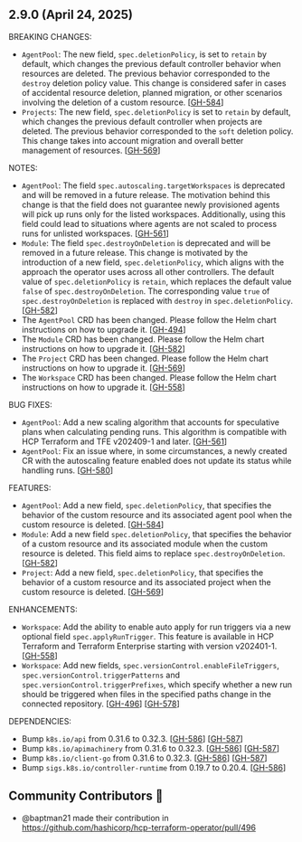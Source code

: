 ## 2.9.0 (April 24, 2025)

BREAKING CHANGES:

* `AgentPool`: The new field, `spec.deletionPolicy`, is set to `retain` by default, which changes the previous default controller behavior when resources are deleted. The previous behavior corresponded to the `destroy` deletion policy value. This change is considered safer in cases of accidental resource deletion, planned migration, or other scenarios involving the deletion of a custom resource. [[GH-584](https://github.com/hashicorp/hcp-terraform-operator/pull/584)]
* `Projects`: The new field, `spec.deletionPolicy` is set to `retain` by default, which changes the previous default controller when projects are deleted. The previous behavior corresponded to the `soft` deletion policy. This change takes into account migration and overall better management of resources. [[GH-569](https://github.com/hashicorp/hcp-terraform-operator/pull/569)]

NOTES:

* `AgentPool`: The field `spec.autoscaling.targetWorkspaces` is deprecated and will be removed in a future release. The motivation behind this change is that the field does not guarantee newly provisioned agents will pick up runs only for the listed workspaces. Additionally, using this field could lead to situations where agents are not scaled to process runs for unlisted workspaces. [[GH-561](https://github.com/hashicorp/hcp-terraform-operator/pull/561)]
* `Module`: The field `spec.destroyOnDeletion` is deprecated and will be removed in a future release. This change is motivated by the introduction of a new field, `spec.deletionPolicy`, which aligns with the approach the operator uses across all other controllers. The default value of `spec.deletionPolicy` is `retain`, which replaces the default value `false` of `spec.destroyOnDeletion`. The corresponding value `true` of `spec.destroyOnDeletion` is replaced with `destroy` in `spec.deletionPolicy`. [[GH-582](https://github.com/hashicorp/hcp-terraform-operator/pull/582)]
* The `AgentPool` CRD has been changed. Please follow the Helm chart instructions on how to upgrade it. [[GH-494](https://github.com/hashicorp/hcp-terraform-operator/pull/494)]
* The `Module` CRD has been changed. Please follow the Helm chart instructions on how to upgrade it. [[GH-582](https://github.com/hashicorp/hcp-terraform-operator/pull/582)]
* The `Project` CRD has been changed. Please follow the Helm chart instructions on how to upgrade it.  [[GH-569](https://github.com/hashicorp/hcp-terraform-operator/pull/569)]
* The `Workspace` CRD has been changed. Please follow the Helm chart instructions on how to upgrade it. [[GH-558](https://github.com/hashicorp/hcp-terraform-operator/pull/558)]

BUG FIXES:

* `AgentPool`: Add a new scaling algorithm that accounts for speculative plans when calculating pending runs. This algorithm is compatible with HCP Terraform and TFE v202409-1 and later. [[GH-561](https://github.com/hashicorp/hcp-terraform-operator/pull/561)]
* `AgentPool`: Fix an issue where, in some circumstances, a newly created CR with the autoscaling feature enabled does not update its status while handling runs. [[GH-580](https://github.com/hashicorp/hcp-terraform-operator/pull/580)]

FEATURES:

* `AgentPool`: Add a new field, `spec.deletionPolicy`, that specifies the behavior of the custom resource and its associated agent pool when the custom resource is deleted. [[GH-584](https://github.com/hashicorp/hcp-terraform-operator/pull/584)]
* `Module`: Add a new field `spec.deletionPolicy`, that specifies the behavior of a custom resource and its associated module when the custom resource is deleted. This field aims to replace `spec.destroyOnDeletion`. [[GH-582](https://github.com/hashicorp/hcp-terraform-operator/pull/582)]
* `Project`: Add a new field, `spec.deletionPolicy`, that specifies the behavior of a custom resource and its associated project when the custom resource is deleted. [[GH-569](https://github.com/hashicorp/hcp-terraform-operator/pull/569)]

ENHANCEMENTS:

* `Workspace`: Add the ability to enable auto apply for run triggers via a new optional field `spec.applyRunTrigger`. This feature is available in HCP Terraform and Terraform Enterprise starting with version v202401-1. [[GH-558](https://github.com/hashicorp/hcp-terraform-operator/pull/558)]
* `Workspace`: Add new fields, `spec.versionControl.enableFileTriggers`, `spec.versionControl.triggerPatterns` and `spec.versionControl.triggerPrefixes`, which specify whether a new run should be triggered when files in the specified paths change in the connected repository. [[GH-496](https://github.com/hashicorp/hcp-terraform-operator/pull/496)] [[GH-578](https://github.com/hashicorp/hcp-terraform-operator/pull/578)]

DEPENDENCIES:

* Bump `k8s.io/api` from 0.31.6 to 0.32.3. [[GH-586](https://github.com/hashicorp/hcp-terraform-operator/pull/586)] [[GH-587](https://github.com/hashicorp/hcp-terraform-operator/pull/587)]
* Bump `k8s.io/apimachinery` from 0.31.6 to 0.32.3. [[GH-586](https://github.com/hashicorp/hcp-terraform-operator/pull/586)] [[GH-587](https://github.com/hashicorp/hcp-terraform-operator/pull/587)]
* Bump `k8s.io/client-go` from 0.31.6 to 0.32.3. [[GH-586](https://github.com/hashicorp/hcp-terraform-operator/pull/586)] [[GH-587](https://github.com/hashicorp/hcp-terraform-operator/pull/587)]
* Bump `sigs.k8s.io/controller-runtime` from 0.19.7 to 0.20.4. [[GH-586](https://github.com/hashicorp/hcp-terraform-operator/pull/586)]

## Community Contributors :raised_hands:

- @baptman21 made their contribution in https://github.com/hashicorp/hcp-terraform-operator/pull/496
